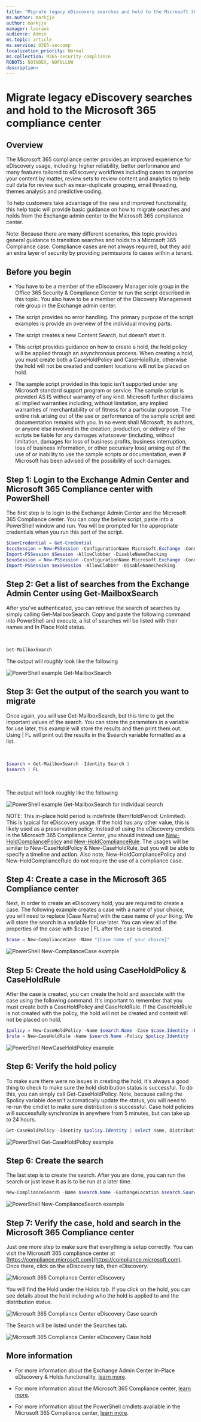```yaml
---
title: "Migrate legacy eDiscovery searches and hold to the Microsoft 365 compliance center"
ms.author: markjjo
author: markjjo
manager: laurawi
audience: Admin
ms.topic: article
ms.service: O365-seccomp
localization_priority: Normal
ms.collection: M365-security-compliance
ROBOTS: NOINDEX, NOFOLLOW 
description: 
---
```


# Migrate legacy eDiscovery searches and hold to the Microsoft 365 compliance center

##  Overview

The Microsoft 365 compliance center provides an improved experience for eDiscovery usage, including: higher reliability, better performance and many features tailored to eDiscovery workflows including cases to organize your content by matter, review sets to review content and analytics to help cull data for review such as near-duplicate grouping, email threading, themes analysis and predictive coding.

To help customers take advantage of the new and improved functionality, this help topic will provide basic guidance on how to migrate searches and holds from the Exchange admin center to the Microsoft 365 compliance center.

Note: Because there are many different scenarios, this topic provides general guidance to transition searches and holds to a Microsoft 365 Compliance case. Compliance cases are not always required, but they add an extra layer of security by providing permissions to cases within a tenant.

## Before you begin

  - You have to be a member of the eDiscovery Manager role group in the Office 365 Security & Compliance Center to run the script described in this topic. You also have to be a member of the Discovery Management role group in the Exchange admin center.

  - The script provides no error handling. The primary purpose of the script examples is provide an overview of the individual moving parts.

  - The script creates a new Content Search, but doesn't start it.

  - This script provides guidance on how to create a hold, the hold policy will be applied through an asynchronous process. When creating a hold, you must create both a CaseHoldPolicy and CaseHoldRule, otherwise the hold will not be created and content locations will not be placed on hold.

  - The sample script provided in this topic isn't supported under any Microsoft standard support program or service. The sample script is provided AS IS without warranty of any kind. Microsoft further disclaims all implied warranties including, without limitation, any implied warranties of merchantability or of fitness for a particular purpose. The entire risk arising out of the use or performance of the sample script and documentation remains with you. In no event shall Microsoft, its authors, or anyone else involved in the creation, production, or delivery of the scripts be liable for any damages whatsoever (including, without limitation, damages for loss of business profits, business interruption, loss of business information, or other pecuniary loss) arising out of the use of or inability to use the sample scripts or documentation, even if Microsoft has been advised of the possibility of such damages.

## Step 1: Login to the Exchange Admin Center and Microsoft 365 Compliance center with PowerShell

The first step is to login to the Exchange Admin Center and the Microsoft 365 Compliance center. You can copy the below script, paste into a PowerShell window and run. You will be prompted for the appropriate credentials when you run this part of the script.
 

```powershell
$UserCredential = Get-Credential
$sccSession = New-PSSession -ConfigurationName Microsoft.Exchange -ConnectionUri https://ps.compliance.protection.outlook.com/powershell-liveid -Credential $UserCredential -Authentication Basic -AllowRedirection
Import-PSSession $Session -AllowClobber -DisableNameChecking
$exoSession = New-PSSession -ConfigurationName Microsoft.Exchange -ConnectionUri https://ps.outlook.com/powershell-liveid/ -Credential $UserCredential -Authentication Basic -AllowRedirection
Import-PSSession $exoSession -AllowClobber -DisableNameChecking
```


## Step 2: Get a list of searches from the Exchange Admin Center using Get-MailboxSearch

After you've authenticated, you can retrieve the search of searches by simply calling Get-MailboxSearch. Copy and paste the following command into PowerShell and execute, a list of searches will be listed with their names and In Place Hold status.

 
```powershell
Get-MailboxSearch
```

The output will roughly look like the following

![PowerShell example Get-MailboxSearch](media/MigrateLegacyeDiscovery1.png)

## Step 3: Get the output of the search you want to migrate

Once again, you will use Get-MailboxSearch, but this time to get the important values of the search. You can store the parameters in a variable for use later, this example will store the results and then print them out. Using | FL will print out the results in the $search variable formatted as a list.

 

```powershell
$search = Get-MailboxSearch -Identity Search 1
$search | FL
```
 

The output will look roughly like the following

![PowerShell example Get-MailboxSearch for individual search](media/MigrateLegacyeDiscovery2.png)


NOTE: This in-place hold period is indefinite (ItemHoldPeriod: Unlimited). This is typical for eDiscovery usage. If the hold has any other value, this is likely used as a preservation policy. Instead of using the eDiscovery cmdlets in the Microsoft 365 Compliance Center, you should instead use [New-HoldCompliancePolicy](https://docs.microsoft.com/powershell/module/exchange/policy-and-compliance-retention/new-holdcompliancepolicy?view=exchange-ps) and [New-HoldComplianceRule](https://docs.microsoft.com/powershell/module/exchange/policy-and-compliance-retention/new-holdcompliancerule?view=exchange-ps). The usages will be similar to New-CaseHoldPolicy & New-CaseHoldRule, but you will be able to specify a timeline and action. Also note, New-HoldCompliancePolicy and New-HoldComplianceRule do not require the use of a compliance case.

## Step 4: Create a case in the Microsoft 365 Compliance center

Next, in order to create an eDiscovery hold, you are required to create a case. The following example creates a case with a name of your choice, you will need to replace \[Case Name\] with the case name of your liking. We will store the search in a variable for use later. You can view all of the properties of the case with $case | FL after the case is created.



```powershell
$case = New-ComplianceCase -Name "[Case name of your choice]"
```

![PowerShell New-ComplianceCase example](media/MigrateLegacyeDiscovery3.png)
 

## Step 5: Create the hold using CaseHoldPolicy & CaseHoldRule

After the case is created, you can create the hold and associate with the case using the following command. It's important to remember that you must create both a CaseHoldPolicy and CaseHoldRule. If the CaseHoldRule is not created with the policy, the hold will not be created and content will not be placed on hold.

```powershell
$policy = New-CaseHoldPolicy -Name $search.Name -Case $case.Identity -ExchangeLocation $search.SourceMailboxes
$rule = New-CaseHoldRule -Name $search.Name -Policy $policy.Identity
```

![PowerShell NewCaseHoldPolicy example](media/MigrateLegacyeDiscovery4.png)

## Step 6: Verify the hold policy

To make sure there were no issues in creating the hold, it's always a good thing to check to make sure the hold distribution status is successful. To do this, you can simply call Get-CaseHoldPolicy. Note, because calling the $policy variable doesn't automatically update the status, you will need to re-run the cmdlet to make sure distribution is successful. Case hold policies will successfully synchronize in anywhere from 5 minutes, but can take up to 24 hours.

```powershell
Get-CaseHoldPolicy -Identity $policy.Identity | select name, DistributionStatus
```

![PowerShell Get-CaseHoldPolicy example](media/MigrateLegacyeDiscovery5.png)

## Step 6: Create the search

The last step is to create the search. After you are done, you can run the search or just leave it as is to be run at a later time.

```powershell
New-ComplianceSearch -Name $search.Name -ExchangeLocation $search.SourceMailboxes -ContentMatchQuery $search.SearchQuery -Case $case.name
```

![PowerShell New-ComplianceSearch example](media/MigrateLegacyeDiscovery6.png)

## Step 7: Verify the case, hold and search in the Microsoft 365 Compliance center

Just one more step to make sure that everything is setup correctly. You can visit the Microsoft 365 compliance center at [https://compliance.microsoft.com](https://compliance.microsoft.com). Once there, click on the eDiscovery tab, then eDiscovery.

![Microsoft 365 Compliance Center eDiscovery](media/MigrateLegacyeDiscovery7.png)

You will find the Hold under the Holds tab. If you click on the hold, you can see details about the hold including who the hold is applied to and the distribution status.

![Microsoft 365 Compliance Center eDiscovery Case search](media/MigrateLegacyeDiscovery8.png)

The Search will be listed under the Searches tab.

![Microsoft 365 Compliance Center eDiscovery Case hold](media/MigrateLegacyeDiscovery9.png)

## More information

  - For more information about the Exchange Admin Center In-Place eDiscovery & Holds functionality, [learn more](https://docs.microsoft.com/exchange/security-and-compliance/in-place-ediscovery/in-place-ediscovery).

  - For more information about the Microsoft 365 Compliance center, [learn more](https://docs.microsoft.com/microsoft-365/compliance/).

  - For more information about the PowerShell cmdlets available in the Microsoft 365 Compliance center, [learn more](https://docs.microsoft.com/powershell/module/exchange/?view=exchange-ps).
